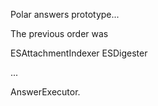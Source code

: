 Polar answers prototype... 


The previous order was

ESAttachmentIndexer
ESDigester

...

AnswerExecutor.

